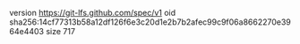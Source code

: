 version https://git-lfs.github.com/spec/v1
oid sha256:14cf77313b58a12df126f6e3c20d1e2b7b2afec99c9f06a8662270e3964e4403
size 717
